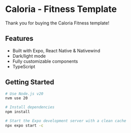 # Caloria - Fitness Template

Thank you for buying the Caloria Fitness template!

## Features

- Built with Expo, React Native & Nativewind
- Dark/light mode
- Fully customizable components
- TypeScript 

## Getting Started

```bash
# Use Node.js v20
nvm use 20

# Install dependencies
npm install

# Start the Expo development server with a clean cache
npx expo start -c
```

